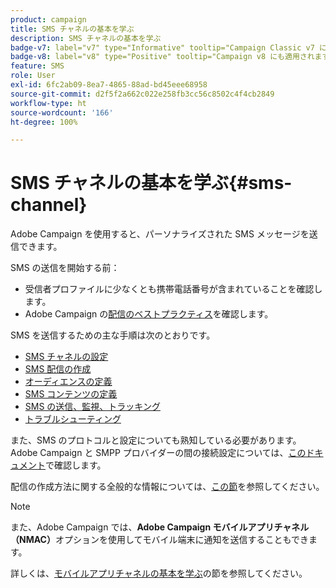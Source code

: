 ```yaml
---
product: campaign
title: SMS チャネルの基本を学ぶ
description: SMS チャネルの基本を学ぶ
badge-v7: label="v7" type="Informative" tooltip="Campaign Classic v7 に適用されます"
badge-v8: label="v8" type="Positive" tooltip="Campaign v8 にも適用されます"
feature: SMS
role: User
exl-id: 6fc2ab09-8ea7-4865-88ad-bd45eee68958
source-git-commit: d2f5f2a662c022e258fb3cc56c8502c4f4cb2849
workflow-type: ht
source-wordcount: '166'
ht-degree: 100%

---
```


# SMS チャネルの基本を学ぶ{#sms-channel}

Adobe Campaign を使用すると、パーソナライズされた SMS メッセージを送信できます。

SMS の送信を開始する前：

* 受信者プロファイルに少なくとも携帯電話番号が含まれていることを確認します。
* Adobe Campaign の[配信のベストプラクティス](delivery-best-practices.md)を確認します。

SMS を送信するための主な手順は次のとおりです。

* [SMS チャネルの設定](sms-set-up.md)
* [SMS 配信の作成](sms-create.md)
* [オーディエンスの定義](sms-create.md#selecting-the-target-population)
* [SMS コンテンツの定義](sms-create.md#defining-the-sms-content)
* [SMS の送信、監視、トラッキング](sms-send.md)
* [トラブルシューティング](troubleshooting-sms.md)

また、SMS のプロトコルと設定についても熟知している必要があります。Adobe Campaign と SMPP プロバイダーの間の接続設定については、[このドキュメント](sms-protocol.md)で確認します。

配信の作成方法に関する全般的な情報については、[この節](steps-about-delivery-creation-steps.md)を参照してください。

>[!NOTE]
>
>また、Adobe Campaign では、**Adobe Campaign モバイルアプリチャネル（NMAC）**&#x200B;オプションを使用してモバイル端末に通知を送信することもできます。
> 
>詳しくは、[モバイルアプリチャネルの基本を学ぶ](about-mobile-app-channel.md)の節を参照してください。
